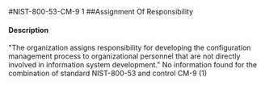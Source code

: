 #NIST-800-53-CM-9 1
##Assignment Of Responsibility
#### Description
"The organization assigns responsibility for developing the configuration management process to organizational personnel that are not directly involved in information system development."
No information found for the combination of standard NIST-800-53 and control CM-9 (1)
